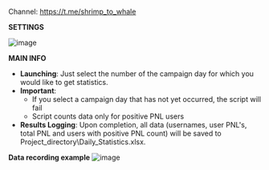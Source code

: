 Channel: https://t.me/shrimp_to_whale

**SETTINGS**

![image](https://github.com/user-attachments/assets/c876e808-2672-4ef2-bb9e-b141a84e8f5a)

**MAIN INFO**
- **Launching**: Just select the number of the campaign day for which you would like to get statistics.
- **Important**:
    - If you select a campaign day that has not yet occurred, the script will fail
    - Script counts data only for positive PNL users
- **Results Logging**: Upon completion, all data (usernames, user PNL's, total PNL and users with positive PNL count) will be saved to Project_directory\Daily_Statistics.xlsx.
  
**Data recording example**
![image](https://github.com/user-attachments/assets/5d68c4e8-27e6-4d1e-bb43-48f5c3309144)
